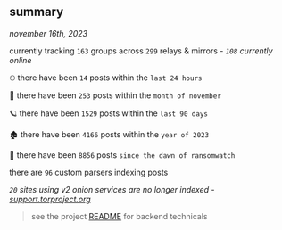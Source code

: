 
## summary
_november 16th, 2023_

currently tracking `163` groups across `299` relays & mirrors - _`108` currently online_

⏲ there have been `14` posts within the `last 24 hours`

🦈 there have been `253` posts within the `month of november`

🪐 there have been `1529` posts within the `last 90 days`

🏚 there have been `4166` posts within the `year of 2023`

🦕 there have been `8856` posts `since the dawn of ransomwatch`

there are `96` custom parsers indexing posts

_`20` sites using v2 onion services are no longer indexed - [support.torproject.org](https://support.torproject.org/onionservices/v2-deprecation/)_

> see the project [README](https://github.com/joshhighet/ransomwatch#ransomwatch--) for backend technicals
